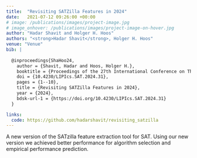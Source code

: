 ```yaml
---
title:  "Revisiting SATZilla Features in 2024"
date:   2021-07-12 09:26:00 +00:00
# image: /publications/images/project-image.jpg
# image_onhover: /publications/images/project-image-on-hover.jpg
author: "Hadar Shavit and Holger H. Hoos"
authors: "<strong>Hadar Shavit</strong>, Holger H. Hoos"
venue: "Venue"
bib: |
  
  @inproceedings{ShaHoo24,
    author = {Shavit, Hadar and Hoos, Holger H.},
    booktitle = {Proceedings of the 27th International Conference on Theory and Applications of Satisfiability Testing ({SAT})},
    doi = {10.4230/LIPIcs.SAT.2024.31},
    pages = {1--10},
    title = {Revisiting SATZilla Features in 2024},
    year = {2024},
    bdsk-url-1 = {https://doi.org/10.4230/LIPIcs.SAT.2024.31}
  }

links:
  code: https://github.com/hadarshavit/revisiting_satzilla
---
```

A new version of the SATzilla feature extraction tool for SAT. Using our new version we achieved better performance for algorithm selection and empirical performance prediction.